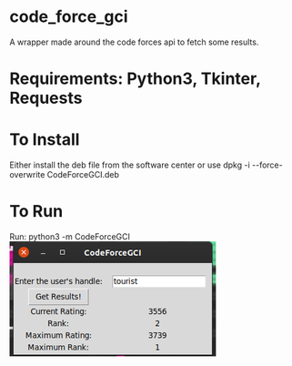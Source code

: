 # code_force_gci
A wrapper made around the code forces api to fetch some results. 
<h1>Requirements: Python3, Tkinter, Requests</h1>
<h1>To Install</h1>
<p>Either install the deb file from the software center or use dpkg -i --force-overwrite CodeForceGCI.deb</p>
<h1>To Run </h1>
Run: python3 -m CodeForceGCI 

<img src="ss.png" />

